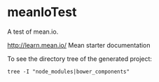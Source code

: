 # meanIoTest
A test of mean.io.

http://learn.mean.io/ Mean starter documentation

To see the directory tree of the generated project:

`tree -I "node_modules|bower_components"`
